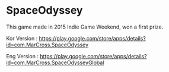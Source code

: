 # SpaceOdyssey
This game made in 2015 Indie Game Weekend, won a first prize.

Kor Version : https://play.google.com/store/apps/details?id=com.MarCross.SpaceOdyssey

Eng Version : https://play.google.com/store/apps/details?id=com.MarCross.SpaceOdysseyGlobal

